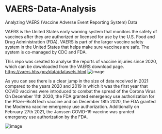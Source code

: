 # VAERS-Data-Analysis
Analyzing VAERS (Vaccine Adverse Event Reporting System) Data

VAERS is the United States early warning system that monitors the safety of vaccines after they are authorized or licensed for use by the U.S. Food and Drug Administration (FDA). VAERS is part of the larger vaccine safety system in the United States that helps make sure vaccines are safe. The system is co-managed by CDC and FDA.

This repo was created to analyse the reports of vaccine injuries since 2020, which can be downloaded from the VAERS download page. 
https://vaers.hhs.gov/data/datasets.html
![image](https://user-images.githubusercontent.com/119301326/205485020-f5c303c8-d283-4dfe-957f-715fb8986369.png)

As you can see there is a clear jump in the size of data received in 2021 compared to the years 2020 and 2019 in which it was the first year that COVID vaccines were introduced to combat the spread of the Corona Virus 
On December 11th 2020, the FDA granted emergency use authorization for the Pfizer–BioNTech vaccine and on December 18th 2020, the FDA granted the Moderna vaccine emergency use authorization. Additionally on February 27th 2021, the Janssen COVID-19 vaccine was granted emergency use authorization by the FDA. 

![image](https://user-images.githubusercontent.com/119301326/205485413-bef197b9-1645-44ff-9991-6afb142ab5be.png)
